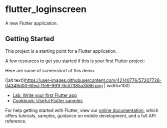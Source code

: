 # flutter_loginscreen

A new Flutter application.

## Getting Started

This project is a starting point for a Flutter application.

A few resources to get you started if this is your first Flutter project:

Here are some of screenshort of this demo.

![alt text](https://user-images.githubusercontent.com/42140776/57207728-04349d00-6fed-11e9-991f-9c07385a3586.png | width=100)

- [Lab: Write your first Flutter app](https://flutter.io/docs/get-started/codelab)
- [Cookbook: Useful Flutter samples](https://flutter.io/docs/cookbook)

For help getting started with Flutter, view our 
[online documentation](https://flutter.io/docs), which offers tutorials, 
samples, guidance on mobile development, and a full API reference.



